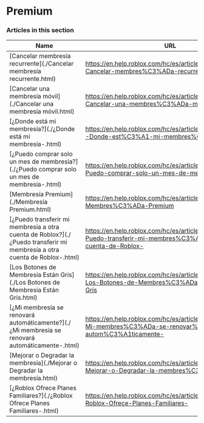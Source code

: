 # Premium  
### Articles in this section
Name|URL
-|-
[Cancelar membresía recurrente](./Cancelar membresía recurrente.html) |https://en.help.roblox.com/hc/es/articles/203312540-Cancelar-membres%C3%ADa-recurrente
[Cancelar una membresía móvil](./Cancelar una membresía móvil.html) |https://en.help.roblox.com/hc/es/articles/360029312472-Cancelar-una-membres%C3%ADa-m%C3%B3vil
[¿Donde está mi membresía?](./¿Donde está mi membresía-.html) |https://en.help.roblox.com/hc/es/articles/360029482412--Donde-est%C3%A1-mi-membres%C3%ADa-
[¿Puedo comprar solo un mes de membresía?](./¿Puedo comprar solo un mes de membresía-.html) |https://en.help.roblox.com/hc/es/articles/203312780--Puedo-comprar-solo-un-mes-de-membres%C3%ADa-
[Membresía Premium](./Membresía Premium.html) |https://en.help.roblox.com/hc/es/articles/360024256251-Membres%C3%ADa-Premium
[¿Puedo transferir mi membresía a otra cuenta de Roblox?](./¿Puedo transferir mi membresía a otra cuenta de Roblox-.html) |https://en.help.roblox.com/hc/es/articles/203312640--Puedo-transferir-mi-membres%C3%ADa-a-otra-cuenta-de-Roblox-
[Los Botones de Membresía Están Gris](./Los Botones de Membresía Están Gris.html) |https://en.help.roblox.com/hc/es/articles/203312690-Los-Botones-de-Membres%C3%ADa-Est%C3%A1n-Gris
[¿Mi membresía se renovará automáticamente?](./¿Mi membresía se renovará automáticamente-.html) |https://en.help.roblox.com/hc/es/articles/203312630--Mi-membres%C3%ADa-se-renovar%C3%A1-autom%C3%A1ticamente-
[Mejorar o Degradar la membresía](./Mejorar o Degradar la membresía.html) |https://en.help.roblox.com/hc/es/articles/203312750-Mejorar-o-Degradar-la-membres%C3%ADa
[¿Roblox Ofrece Planes Familiares?](./¿Roblox Ofrece Planes Familiares-.html) |https://en.help.roblox.com/hc/es/articles/203312610--Roblox-Ofrece-Planes-Familiares-